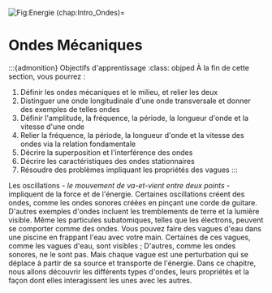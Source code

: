 ![Fig:Energie](figures/Ondes_Intro.jpg)
(chap:Intro_Ondes)=
# Ondes Mécaniques

:::{admonition} Objectifs d'apprentissage
:class: objped
À la fin de cette section, vous pourrez :

1. Définir les ondes mécaniques et le milieu, et relier les deux
2. Distinguer une onde longitudinale d'une onde transversale et donner des exemples de telles ondes
3. Définir l'amplitude, la fréquence, la période, la longueur d'onde et la vitesse d'une onde
5. Relier la fréquence, la période, la longueur d'onde et la vitesse des ondes via la relation fondamentale
6. Décrire la superposition et l'interférence des ondes
7. Décrire les caractéristiques des ondes stationnaires
8. Résoudre des problèmes impliquant les propriétés des vagues
:::

Les oscillations - *le mouvement de va-et-vient entre deux points* - impliquent de la force et de l'énergie. Certaines oscillations créent des ondes, comme les ondes sonores créées en pinçant une corde de guitare. D'autres exemples d'ondes incluent les tremblements de terre et la lumière visible. Même les particules subatomiques, telles que les électrons, peuvent se comporter comme des ondes. Vous pouvez faire des vagues d'eau dans une piscine en frappant l'eau avec votre main. Certaines de ces vagues, comme les vagues d'eau, sont visibles ; D'autres, comme les ondes sonores, ne le sont pas. Mais chaque vague est une perturbation qui se déplace à partir de sa source et transporte de l'énergie. Dans ce chapitre, nous allons découvrir les différents types d'ondes, leurs propriétés et la façon dont elles interagissent les unes avec les autres.

```{tableofcontents}
```